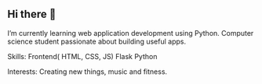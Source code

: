 ## Hi there 👋
I’m currently learning web application development using Python.
Computer science student passionate about building useful apps.

Skills: Frontend( HTML, CSS, JS)
        Flask
        Python

Interests: Creating new things, music and fitness.

